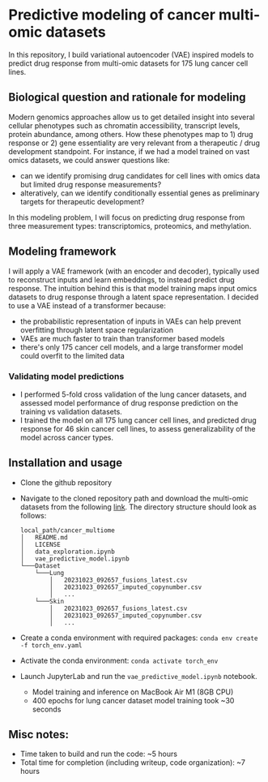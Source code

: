 # Predictive modeling of cancer multi-omic datasets

In this repository, I build variational autoencoder (VAE) inspired models to predict drug response from multi-omic datasets for 175 lung cancer cell lines.

## Biological question and rationale for modeling

Modern genomics approaches allow us to get detailed insight into several cellular phenotypes such as chromatin accessibility, transcript levels, protein abundance, among others. How these phenotypes map to 1) drug response or 2) gene essentiality are very relevant from a therapeutic / drug development standpoint. For instance, if we had a model trained on vast omics datasets, we could answer questions like:

- can we identify promising drug candidates for cell lines with omics data but limited drug response measurements?
- alteratively, can we identify conditionally essential genes as preliminary targets for therapeutic development?

In this modeling problem, I will focus on predicting drug response from three measurement types: transcriptomics, proteomics, and methylation.

## Modeling framework

I will apply a VAE framework (with an encoder and decoder), typically used to reconstruct inputs and learn embeddings, to instead predict drug response. The intuition behind this is that model training maps input omics datasets to drug response through a latent space representation. I decided to use a VAE instead of a transformer because:
- the probabilistic representation of inputs in VAEs can help prevent overfitting through latent space regularization
- VAEs are much faster to train than transformer based models
- there's only 175 cancer cell models, and a large transformer model could overfit to the limited data

### Validating model predictions
- I performed 5-fold cross validation of the lung cancer datasets, and assessed model performance of drug response prediction on the training vs validation datasets.
- I trained the model on all 175 lung cancer cell lines, and predicted drug response for 46 skin cancer cell lines, to assess generalizability of the model across cancer types.

## Installation and usage

- Clone the github repository 
- Navigate to the cloned repository path and download the multi-omic datasets from the following [link](https://drive.google.com/drive/folders/1g4g20a6_SSmhshHjEEEf0xT3rpq3vrG4). The directory structure should look as follows:

    ``` 
    local_path/cancer_multiome
    │   README.md
    │   LICENSE    
    │   data_exploration.ipynb
    │   vae_predictive_model.ipynb
    └───Dataset
        └───Lung
            │   20231023_092657_fusions_latest.csv
            │   20231023_092657_imputed_copynumber.csv
            │   ...
        └───Skin
            │   20231023_092657_fusions_latest.csv
            │   20231023_092657_imputed_copynumber.csv
            │   ...       
    ```

- Create a conda environment with required packages:  `conda env create -f torch_env.yaml`
- Activate the conda environment: `conda activate torch_env`
- Launch JupyterLab and run the `vae_predictive_model.ipynb` notebook.
    - Model training and inference on MacBook Air M1 (8GB CPU)
    - 400 epochs for lung cancer dataset model training took ~30 seconds
    
## Misc notes:

- Time taken to build and run the code: ~5 hours
- Total time for completion (including writeup, code organization): ~7 hours
